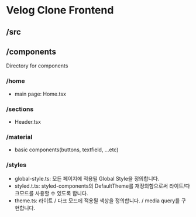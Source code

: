 # Velog Clone Frontend

## /src
## /components
Directory for components
### /home
  - main page: Home.tsx

### /sections
  - Header.tsx

### /material
  - basic components(buttons, textfield, ...etc)
### /styles
  - global-style.ts: 모든 페이지에 적용될 Global Style을 정의합니다.
  - styled.t.ts: styled-components의 DefaultTheme를 재정의함으로써 라이트/다크모드를 사용할 수 있도록 합니다.
  - theme.ts: 라이트 / 다크 모드에 적용될 색상을 정의합니다. / media query를 구현합니다.
